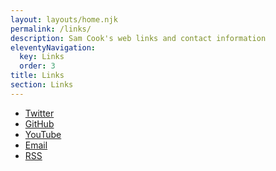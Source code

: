 ```yaml
---
layout: layouts/home.njk
permalink: /links/
description: Sam Cook's web links and contact information
eleventyNavigation:
  key: Links
  order: 3
title: Links
section: Links
---
```


<ul>
  <li class="arrow-list">
    <a href="https://twitter.com/sjcbtc" target="_blank" rel="noreferrer">Twitter</a>
  </li>
  <li class="arrow-list">
    <a href="https://github.com/sjc5" target="_blank" rel="noreferrer">GitHub</a>
  </li>
  <li class="arrow-list">
    <a href="https://www.youtube.com/channel/UCv-4pNh8Sbg_cSnWc1D_pCw" target="_blank" rel="noreferrer">YouTube</a>
  </li>
  <li class="arrow-list">
    <a href="{{ "/contact/" | url }}">Email</a>
  </li>
  <li class="arrow-list">
    <a href="{{ "/feed/feed.xml" | url }}" target="_blank" rel="noreferrer">RSS</a>
  </li>
</ul>
